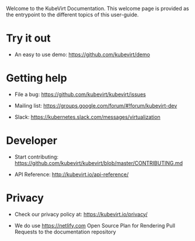 Welcome to the KubeVirt Documentation. This welcome page is provided as
the entrypoint to the different topics of this user-guide.

# Try it out

- An easy to use demo: <https://github.com/kubevirt/demo>

# Getting help

- File a bug: <https://github.com/kubevirt/kubevirt/issues>

- Mailing list: <https://groups.google.com/forum/#!forum/kubevirt-dev>

- Slack: <https://kubernetes.slack.com/messages/virtualization>

# Developer

- Start contributing:
  <https://github.com/kubevirt/kubevirt/blob/master/CONTRIBUTING.md>

- API Reference: <http://kubevirt.io/api-reference/>

# Privacy

- Check our privacy policy at: <https://kubevirt.io/privacy/>

- We do use <https://netlify.com> Open Source Plan for Rendering Pull
  Requests to the documentation repository
